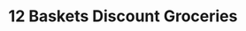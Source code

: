 ---
title: "12 Baskets Discount Groceries"
url: /platteville/12-baskets-discount-groceries/
shop: supermarket
---